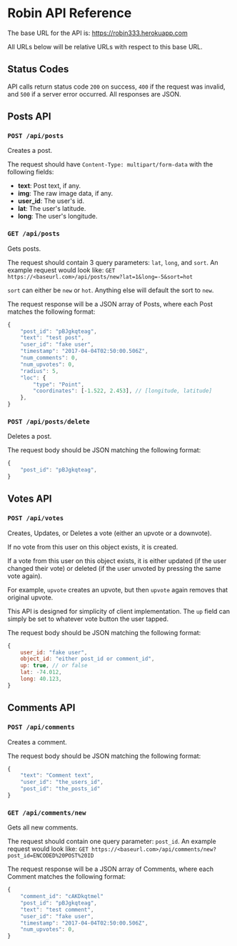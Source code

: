 # Robin API Reference

The base URL for the API is: https://robin333.herokuapp.com

All URLs below will be relative URLs with respect to this base URL.

## Status Codes

API calls return status code ```200``` on success, ```400``` if the request was invalid, and ```500``` if a server error occurred. All responses are JSON.

## Posts API

### ```POST /api/posts```

Creates a post.

The request should have ```Content-Type: multipart/form-data``` with the following fields:
* **text**: Post text, if any.
* **img**: The raw image data, if any.
* **user_id**: The user's id.
* **lat**: The user's latitude.
* **long**: The user's longitude.


### ```GET /api/posts```

Gets posts.

The request should contain 3 query parameters: ```lat```, ```long```, and ```sort```. An example request would look like:
```GET https://<baseurl.com>/api/posts/new?lat=1&long=-5&sort=hot```

```sort``` can either be ```new``` or ```hot```. Anything else will default the sort to ```new```.

The request response will be a JSON array of Posts, where each Post matches the following format:
```javascript
{
    "post_id": "pBJgkqteag",
    "text": "test post",
    "user_id": "fake user",
    "timestamp": "2017-04-04T02:50:00.506Z",
    "num_comments": 0,
    "num_upvotes": 0,
    "radius": 5,
    "loc": {
        "type": "Point",
        "coordinates": [-1.522, 2.453], // [longitude, latitude]
    },
}
```

### ```POST /api/posts/delete```

Deletes a post.

The request body should be JSON matching the following format:
```javascript
{
    "post_id": "pBJgkqteag",
}
```

## Votes API

### ```POST /api/votes```

Creates, Updates, or Deletes a vote (either an upvote or a downvote).

If no vote from this user on this object exists, it is created.

If a vote from this user on this object exists, it is either updated (if the user changed their vote) or deleted (if the user unvoted by pressing the same vote again).

For example, ```upvote``` creates an upvote, but then ```upvote``` again removes that original upvote.

This API is designed for simplicity of client implementation. The ```up``` field can simply be set to whatever vote button the user tapped.

The request body should be JSON matching the following format:
```javascript
{
    user_id: "fake user",
    object_id: "either post_id or comment_id",
    up: true, // or false
    lat: -74.012,
    long: 40.123,
}
```

## Comments API

### ```POST /api/comments```

Creates a comment.

The request body should be JSON matching the following format:
```javascript
{
    "text": "Comment text",
    "user_id": "the_users_id",
    "post_id": "the_posts_id"
}
```


### ```GET /api/comments/new```

Gets all new comments.

The request should contain one query parameter: ```post_id```. An example request would look like:
```GET https://<baseurl.com>/api/comments/new?post_id=ENCODED%20POST%20ID```

The request response will be a JSON array of Comments, where each Comment matches the following format:
```javascript
{
    "comment_id": "cAKDkqtmel"
    "post_id": "pBJgkqteag",
    "text": "test comment",
    "user_id": "fake user",
    "timestamp": "2017-04-04T02:50:00.506Z",
    "num_upvotes": 0,
}
```
